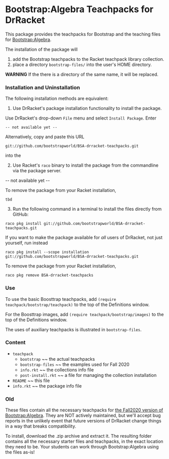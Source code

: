 # Bootstrap:Algebra Teachpacks for DrRacket

This package provides the teachpacks for Bootstrap and the teaching files for 
[Bootstrap:Algebra](https://www.bootstrapworld.org/materials/fall2020/en-us/courses/algebra-wescheme).

The installation of the package will

1. add the Bootstrap teachpacks to the Racket teachpack library collection.
2. place a directory `bootstrap-files/` into the user's HOME directory.

**WARNING** If the there is a directory of the same name, it will be replaced.

### Installation and Uninstallation 

The following installation methods are equivalent: 

1. Use DrRacket's package installation functionality to install the package.
   
Use DrRacket's drop-down `File` menu and select `Install Package`. Enter

```
-- not available yet -- 
```

Alternatively, copy and paste this URL
```
git://github.com/bootstrapworld/BSA-drracket-teachpacks.git
```
into the 

2. Use Racket's `raco` binary to install the package from the commandline via the package server.

-- not available yet --

To remove the package from your Racket installation,

```
tbd
```

3. Run the following command in a terminal to install the files directly from GitHub:

```
raco pkg install git://github.com/bootstrapworld/BSA-drracket-teachpacks.git
```

If you want to make the package available for _all_ users of DrRacket,
not just yourself, run instead 

```
raco pkg install --scope installation git://github.com/bootstrapworld/BSA-drracket-teachpacks.git
```

To remove the package from your Racket installation,

```
raco pkg remove BSA-drracket-teachpacks
```

### Use

To use the basic Boosttrap teachpacks, add `(require
teachpack/bootstrap/teachpack)` to the top of the Definitions window.

For the Boosttrap images, add `(require teachpack/bootstrap/images)`
to the top of the Definitions window.

The uses of auxiliary teachpacks is illustrated in `bootstrap-files`. 

### Content

- `teachpack`
  - `bootstrap` ~~ the actual teachpacks
  - `bootstrap-files` ~~ the examples used for Fall 2020
  - `info.rkt` ~~ the collections info file
  - `post-install.rkt` ~~ a file for managing the collection installation
- `README` ~~ this file 
- `info.rkt` ~~ the package info file 

### Old 

These files contain all the necessary teachpacks for [the Fall2020 version of Bootstrap:Algebra](https://www.bootstrapworld.org/materials/fall2020/en-us/courses/algebra-wescheme). They are NOT actively maintained, but we'll accept bug reports in the unlikely event that future versions of DrRacket change things in a way that breaks compatibility.

To install, download the .zip archive and extract it. The resulting folder contains all the necessary starter files and teachpacks, in the exact location they need to be. Your students can work through Bootstrap:Algebra using the files as-is!
